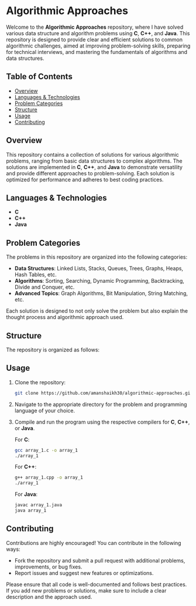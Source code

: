 # Algorithmic Approaches

Welcome to the **Algorithmic Approaches** repository, where I have solved various data structure and algorithm problems using **C**, **C++**, and **Java**. This repository is designed to provide clear and efficient solutions to common algorithmic challenges, aimed at improving problem-solving skills, preparing for technical interviews, and mastering the fundamentals of algorithms and data structures.

## Table of Contents

- [Overview](#overview)
- [Languages & Technologies](#languages--technologies)
- [Problem Categories](#problem-categories)
- [Structure](#structure)
- [Usage](#usage)
- [Contributing](#contributing)

## Overview

This repository contains a collection of solutions for various algorithmic problems, ranging from basic data structures to complex algorithms. The solutions are implemented in **C**, **C++**, and **Java** to demonstrate versatility and provide different approaches to problem-solving. Each solution is optimized for performance and adheres to best coding practices.

## Languages & Technologies

- **C**
- **C++**
- **Java**

## Problem Categories

The problems in this repository are organized into the following categories:

- **Data Structures**: Linked Lists, Stacks, Queues, Trees, Graphs, Heaps, Hash Tables, etc.
- **Algorithms**: Sorting, Searching, Dynamic Programming, Backtracking, Divide and Conquer, etc.
- **Advanced Topics**: Graph Algorithms, Bit Manipulation, String Matching, etc.

Each solution is designed to not only solve the problem but also explain the thought process and algorithmic approach used.

## Structure

The repository is organized as follows:

## Usage

1. Clone the repository:
    ```bash
    git clone https://github.com/amanshaikh30/algorithmic-approaches.git
    ```

2. Navigate to the appropriate directory for the problem and programming language of your choice.

3. Compile and run the program using the respective compilers for **C**, **C++**, or **Java**.

    For **C**:
    ```bash
    gcc array_1.c -o array_1
    ./array_1
    ```

    For **C++**:
    ```bash
    g++ array_1.cpp -o array_1
    ./array_1
    ```

    For **Java**:
    ```bash
    javac array_1.java
    java array_1
    ```

## Contributing

Contributions are highly encouraged! You can contribute in the following ways:

- Fork the repository and submit a pull request with additional problems, improvements, or bug fixes.
- Report issues and suggest new features or optimizations.

Please ensure that all code is well-documented and follows best practices. If you add new problems or solutions, make sure to include a clear description and the approach used.


